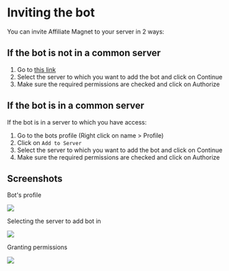 # Inviting the bot

You can invite Affiliate Magnet to your server in 2 ways:

## If the bot is not in a common server

1. Go to [this link](https://discord.com/api/oauth2/authorize?client_id=891700586288934952&permissions=277025410048&scope=bot%20applications.commands)
2. Select the server to which you want to add the bot and click on Continue
3. Make sure the required permissions are checked and click on Authorize

## If the bot is in a common server

If the bot is in a server to which you have access:
1. Go to the bots profile (Right click on name > Profile)
2. Click on `Add to Server`
3. Select the server to which you want to add the bot and click on Continue
4. Make sure the required permissions are checked and click on Authorize

## Screenshots

Bot's profile

![](/img/ss/bot-profile.png)

Selecting the server to add bot in

![](/img/ss/select-server.png)

Granting permissions

![](/img/ss/grant-perms.png)